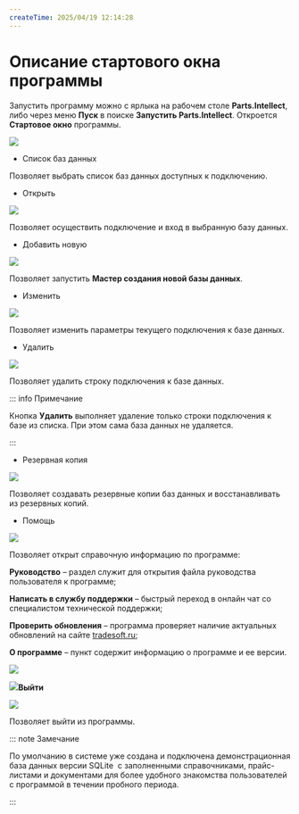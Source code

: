 ```yaml
---
createTime: 2025/04/19 12:14:28
---
```

# Описание стартового окна программы

Запустить программу можно с ярлыка на рабочем столе **Parts.Intellect**, либо через меню **Пуск** в поиске **Запустить Parts.Intellect**. Откроется **Стартовое окно** программы.

![](../../assets/guide/Aspose.Words.6f13226c-9016-4dda-be57-653ed66d987a.032.png)

- Список баз данных

Позволяет выбрать список баз данных доступных к подключению.

- Открыть

![](../../assets/guide/Aspose.Words.6f13226c-9016-4dda-be57-653ed66d987a.035.png)

Позволяет осуществить подключение и вход в выбранную базу данных.

- Добавить новую 

![](../../assets/guide/Aspose.Words.6f13226c-9016-4dda-be57-653ed66d987a.037.png)

Позволяет запустить **Мастер создания новой базы данных**.

- Изменить

![](../../assets/guide/Aspose.Words.6f13226c-9016-4dda-be57-653ed66d987a.039.png)

Позволяет изменить параметры текущего подключения к базе данных.

- Удалить

![](../../assets/guide/Aspose.Words.6f13226c-9016-4dda-be57-653ed66d987a.041.png)

Позволяет удалить строку подключения к базе данных.

::: info Примечание

Кнопка **Удалить** выполняет удаление только строки подключения к базе из списка. При этом сама база данных не удаляется.

:::

- Резервная копия

![](../../assets/guide/Aspose.Words.6f13226c-9016-4dda-be57-653ed66d987a.043.png)

Позволяет создавать резервные копии баз данных и восстанавливать из резервных копий.

- Помощь

![](../../assets/guide/Aspose.Words.6f13226c-9016-4dda-be57-653ed66d987a.045.png)

Позволяет открыт справочную информацию по программе:

**Руководство** – раздел служит для открытия файла руководства пользователя к программе;

**Написать в службу поддержки** – быстрый переход в онлайн чат со специалистом технической поддержки;

**Проверить обновления** – программа проверяет наличие актуальных обновлений на сайте [tradesoft.ru](https://www.tradesoft.ru/personal/my-products/);

**О программе** – пункт содержит информацию о программе и ее версии.

![](../../assets/guide/Aspose.Words.6f13226c-9016-4dda-be57-653ed66d987a.046.png)

![](../../assets/guide/Aspose.Words.6f13226c-9016-4dda-be57-653ed66d987a.047.png)**Выйти**

![](../../assets/guide/Aspose.Words.6f13226c-9016-4dda-be57-653ed66d987a.048.png)

Позволяет выйти из программы.

::: note Замечание

По умолчанию в системе уже создана и подключена демонстрационная база данных версии SQLite  с заполненными справочниками, прайс-листами и документами для более удобного знакомства пользователей с программой в течении пробного периода.

:::